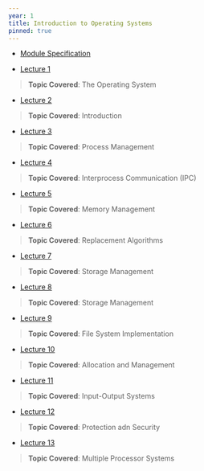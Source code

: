 ```yaml
---
year: 1
title: Introduction to Operating Systems
pinned: true
---
```


- [Module Specification](https://drive.google.com/file/d/18cCVf-IBP3nO62Lx_4j6_HCbSVWiyO9u/view?usp=sharing)

- [Lecture 1](https://docs.google.com/presentation/d/1ebWOjX_GrY7FeVg8f_0qkytoFg9CJ8i7/edit?usp=sharing&ouid=101382768549110578022&rtpof=true&sd=true)
> **Topic Covered**: The Operating System

- [Lecture 2](https://docs.google.com/presentation/d/1stRjEafWKBW2_DfxrBCk9hP0Jcs2rx5X/edit?usp=sharing&ouid=101382768549110578022&rtpof=true&sd=true)
> **Topic Covered**: Introduction

- [Lecture 3](https://docs.google.com/presentation/d/1IsLtl8jpuivzpDq5_92nhT98IK6AfsWA/edit?usp=sharing&ouid=101382768549110578022&rtpof=true&sd=true)
> **Topic Covered**: Process Management

- [Lecture 4](https://docs.google.com/presentation/d/1SVNOKCMYRkxnFB0vhXVqzOSdItFQQVyf/edit?usp=sharing&ouid=101382768549110578022&rtpof=true&sd=true)
> **Topic Covered**: Interprocess Communication (IPC)

- [Lecture 5](https://docs.google.com/presentation/d/1zfefE2_BQcfvrC-TXFRKojWIEiJQlmu3/edit?usp=sharing&ouid=101382768549110578022&rtpof=true&sd=true)
> **Topic Covered**: Memory Management

- [Lecture 6](https://docs.google.com/presentation/d/1Rs9jPvkDa34Q8F7Wb-ZvJ53CVkpYlZ-L/edit?usp=sharing&ouid=101382768549110578022&rtpof=true&sd=true)
> **Topic Covered**: Replacement Algorithms

- [Lecture 7](https://docs.google.com/presentation/d/1uaHpilnzv7qxfQnnmfLn4avuwWNpm3jF/edit?usp=sharing&ouid=101382768549110578022&rtpof=true&sd=true)
> **Topic Covered**: Storage Management

- [Lecture 8](https://docs.google.com/presentation/d/1ONzjAzsbjZB8CeXgOJU_9z9-I7BRS2Wo/edit?usp=sharing&ouid=101382768549110578022&rtpof=true&sd=true)
> **Topic Covered**: Storage Management
> 
- [Lecture 9](https://docs.google.com/presentation/d/1LfaA3I1QHuNqijRbWoujhRMh_zZ9Amrj/edit?usp=sharing&ouid=101382768549110578022&rtpof=true&sd=true)
> **Topic Covered**: File System Implementation

- [Lecture 10](https://docs.google.com/presentation/d/1MClAr_AzTz-VkUt6J2EB4TezOmUw1u8x/edit?usp=sharing&ouid=101382768549110578022&rtpof=true&sd=true)
> **Topic Covered**: Allocation and Management

- [Lecture 11](https://docs.google.com/presentation/d/1kf1DjG5uSyzPCnXzodcuapzOwft21R8-/edit?usp=sharing&ouid=101382768549110578022&rtpof=true&sd=true)
> **Topic Covered**: Input-Output Systems

- [Lecture 12](https://docs.google.com/presentation/d/1vlk9pIowzI1ZCbtzbvcUncP8XEMgjEt1/edit?usp=sharing&ouid=101382768549110578022&rtpof=true&sd=true)
> **Topic Covered**: Protection adn Security
> 
- [Lecture 13](https://docs.google.com/presentation/d/1Ke8LcV89s2-En1wjF5MJG8wM3R1e97ik/edit?usp=sharing&ouid=101382768549110578022&rtpof=true&sd=true)
> **Topic Covered**: Multiple Processor Systems
